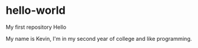 # hello-world
My first repository
Hello

My name is Kevin, I'm in my second year of college and like programming.
